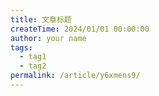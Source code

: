 ```yaml
---
title: 文章标题
createTime: 2024/01/01 00:00:00
author: your name
tags:
  - tag1
  - tag2
permalink: /article/y6xmens9/
---
```

